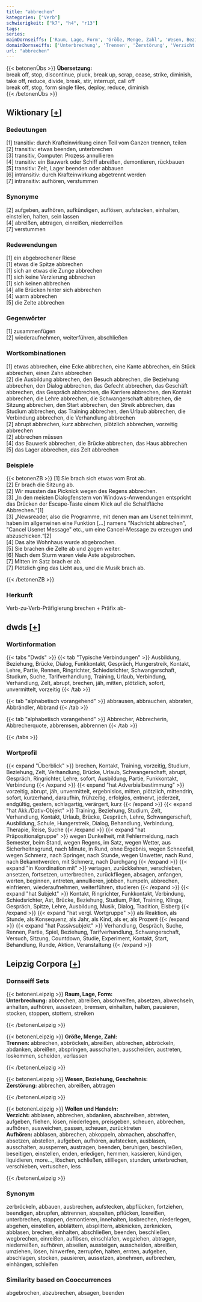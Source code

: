 ```yaml
---
title: "abbrechen"
kategorien: ["Verb"]
schwierigkeit: ["k7", "h4", "r13"]
tags:
series:
mainDornseiffs: ['Raum, Lage, Form', 'Größe, Menge, Zahl', 'Wesen, Beziehung, Geschehnis', 'Wollen und Handeln']
domainDornseiffs: ['Unterbrechung', 'Trennen', 'Zerstörung', 'Verzicht', 'Aufhören']
url: "abbrechen"
---
```


{{< betonenÜbs >}}
**Übersetzung:**  
break off, stop, discontinue, pluck, break up, scrap, cease, strike, diminish, take off, reduce, divide, break, stir, interrupt, call off  
break off, stop, form single files, deploy, reduce, diminish  
{{< /betonenÜbs >}}

## Wiktionary [[+](https://de.wiktionary.org/wiki/abbrechen)]

### Bedeutungen
[1] transitiv: durch Krafteinwirkung einen Teil vom Ganzen trennen, teilen  
[2] transitiv: etwas beenden, unterbrechen  
[3] transitiv, Computer: Prozess annullieren  
[4] transitiv: ein Bauwerk oder Schiff abreißen, demontieren, rückbauen  
[5] transitiv: Zelt, Lager beenden oder abbauen  
[6] intransitiv: durch Krafteinwirkung abgetrennt werden  
[7] intransitiv: aufhören, verstummen  

### Synonyme
[2] aufgeben, aufhören, aufkündigen, auflösen, aufstecken, einhalten, einstellen, halten, sein lassen  
[4] abreißen, abtragen, einreißen, niederreißen  
[7] verstummen  

### Redewendungen
[1] ein abgebrochener Riese  
[1] etwas die Spitze abbrechen  
[1] sich an etwas die Zunge abbrechen  
[1] sich keine Verzierung abbrechen  
[1] sich keinen abbrechen  
[4] alle Brücken hinter sich abbrechen  
[4] warm abbrechen  
[5] die Zelte abbrechen  

### Gegenwörter
[1] zusammenfügen  
[2] wiederaufnehmen, weiterführen, abschließen  

### Wortkombinationen
[1] etwas abbrechen, eine Ecke abbrechen, eine Kante abbrechen, ein Stück abbrechen, einen Zahn abbrechen  
[2] die Ausbildung abbrechen, den Besuch abbrechen, die Beziehung abbrechen, den Dialog abbrechen, das Gefecht abbrechen, das Geschäft abbrechen, das Gespräch abbrechen, die Karriere abbrechen, den Kontakt abbrechen, die Lehre abbrechen, die Schwangerschaft abbrechen, die Sitzung abbrechen, den Start abbrechen, den Streik abbrechen, das Studium abbrechen, das Training abbrechen,  den Urlaub abbrechen, die Verbindung abbrechen, die Verhandlung abbrechen  
[2] abrupt abbrechen, kurz abbrechen, plötzlich abbrechen, vorzeitig abbrechen  
[2] abbrechen müssen  
[4] das Bauwerk abbrechen, die Brücke abbrechen, das Haus abbrechen  
[5] das Lager abbrechen, das Zelt abbrechen  

### Beispiele
{{< betonenZB >}}
[1] Sie brach sich etwas vom Brot ab.  
[2] Er brach die Sitzung ab.  
[2] Wir mussten das Picknick wegen des Regens abbrechen.  
[3] „In den meisten Dialogfenstern von Windows-Anwendungen entspricht das Drücken der Escape-Taste einem Klick auf die Schaltfläche Abbrechen.“[1]  
[3] „Newsreader, also die Programme, mit denen man am Usenet teilnimmt, haben im allgemeinen eine Funktion […] namens "Nachricht abbrechen", "Cancel Usenet Message" etc., um eine Cancel-Message  zu erzeugen und abzuschicken.“[2]  
[4] Das alte Wohnhaus wurde abgebrochen.  
[5] Sie brachen die Zelte ab und zogen weiter.  
[6] Nach dem Sturm waren viele Äste abgebrochen.  
[7] Mitten im Satz brach er ab.  
[7] Plötzlich ging das Licht aus, und die Musik brach ab.  

{{< /betonenZB >}}
### Herkunft
Verb-zu-Verb-Präfigierung brechen + Präfix ab-  



## dwds [[+](https://www.dwds.de/wb/abbrechen)]

### Wortinformation
{{< tabs "Dwds" >}}
{{< tab "Typische Verbindungen" >}}
Ausbildung, Beziehung, Brücke, Dialog, Funkkontakt, Gespräch, Hungerstreik, Kontakt, Lehre, Partie, Rennen, Ringrichter, Schiedsrichter, Schwangerschaft, Studium, Suche, Tarifverhandlung, Training, Urlaub, Verbindung, Verhandlung, Zelt, abrupt, brechen, jäh, mitten, plötzlich, sofort, unvermittelt, vorzeitig
{{< /tab >}}

{{< tab "alphabetisch vorangehend" >}}
abbrausen, abbrauchen, abbraten, Abbrändler, Abbrand
{{< /tab >}}

{{< tab "alphabetisch vorangehend" >}}
Abbrecher, Abbrecherin, Abbrecherquote, abbremsen, abbrennen
{{< /tab >}}

{{< /tabs >}}

### Wortprofil
{{< expand "Überblick" >}} brechen, Kontakt, Training, vorzeitig, Studium, Beziehung, Zelt, Verhandlung, Brücke, Urlaub, Schwangerschaft, abrupt, Gespräch, Ringrichter, Lehre, sofort, Ausbildung, Partie, Funkkontakt, Verbindung {{< /expand >}}
{{< expand "hat Adverbialbestimmung" >}} vorzeitig, abrupt, jäh, unvermittelt, ergebnislos, mitten, plötzlich, mittendrin, sofort, kurzerhand, daraufhin, frühzeitig, erfolglos, entnervt, jederzeit, endgültig, gestern, schlagartig, verärgert, kurz {{< /expand >}}
{{< expand "hat Akk./Dativ-Objekt" >}} Training, Beziehung, Studium, Zelt, Verhandlung, Kontakt, Urlaub, Brücke, Gespräch, Lehre, Schwangerschaft, Ausbildung, Schule, Hungerstreik, Dialog, Behandlung, Verbindung, Therapie, Reise, Suche {{< /expand >}}
{{< expand "hat Präpositionalgruppe" >}} wegen Dunkelheit, mit Fehlermeldung, nach Semester, beim Stand, wegen Regens, im Satz, wegen Wetter, aus Sicherheitnsgrund, nach Minute, in Rund, ohne Ergebnis, wegen Schneefall, wegen Schmerz, nach Springer, nach Stunde, wegen Unwetter, nach Rund, nach Bekanntwerden, mit Schmerz, nach Durchgang {{< /expand >}}
{{< expand "in Koordination mit" >}} vertagen, zurückkehren, verschieben, ansetzen, fortsetzen, unterbrechen, zurückfliegen, absagen, anfangen, werten, beginnen, antreten, annullieren, jobben, humpeln, abbrechen, einfrieren, wiederaufnehmen, weiterführen, studieren {{< /expand >}}
{{< expand "hat Subjekt" >}} Kontakt, Ringrichter, Funkkontakt, Verbindung, Schiedsrichter, Ast, Brücke, Beziehung, Studium, Pilot, Training, Klinge, Gespräch, Spitze, Lehre, Ausbildung, Musik, Dialog, Tradition, Eisberg {{< /expand >}}
{{< expand "hat vergl. Wortgruppe" >}} als Reaktion, als Stunde, als Konsequenz, als Jahr, als Kind, als er, als Prozent {{< /expand >}}
{{< expand "hat Passivsubjekt" >}} Verhandlung, Gespräch, Suche, Rennen, Partie, Spiel, Beziehung, Tarifverhandlung, Schwangerschaft, Versuch, Sitzung, Countdown, Studie, Experiment, Kontakt, Start, Behandlung, Runde, Aktion, Veranstaltung {{< /expand >}}

## Leipzig Corpora [[+](https://corpora.uni-leipzig.de/en/res?word=abbrechen&corpusId=deu_newscrawl-public_2018)]

### Dornseiff Sets
{{< betonenLeipzig >}}
**Raum, Lage, Form:**  
**Unterbrechung:** abbrechen, abreißen, abschweifen, absetzen, abwechseln, anhalten, aufhören, aussetzen, bremsen, einhalten, halten, pausieren, stocken, stoppen, stottern, streiken  

{{< /betonenLeipzig >}}


{{< betonenLeipzig >}}
**Größe, Menge, Zahl:**  
**Trennen:** abbrechen, abbröckeln, abreißen, abbrechen, abbröckeln, abdanken, abreißen, abspringen, ausschalten, ausscheiden, austreten, loskommen, scheiden, verlassen  

{{< /betonenLeipzig >}}


{{< betonenLeipzig >}}
**Wesen, Beziehung, Geschehnis:**  
**Zerstörung:** abbrechen, abreißen, abtragen  

{{< /betonenLeipzig >}}


{{< betonenLeipzig >}}
**Wollen und Handeln:**  
**Verzicht:** abblasen, abbrechen, abdanken, abschreiben, abtreten, aufgeben, fliehen, lösen, niederlegen, preisgeben, scheuen, abbrechen, aufhören, ausweichen, passen, scheuen, zurücktreten  
**Aufhören:** abblasen, abbrechen, abkoppeln, abmachen, abschaffen, absetzen, abstellen, aufgeben, aufhören, aufstecken, ausblasen, ausschalten, aussperren, austragen, beenden, beruhigen, beschließen, beseitigen, einstellen, enden, erledigen, hemmen, kassieren, kündigen, liquidieren, more..., löschen, schließen, stilllegen, stunden, unterbrechen, verschieben, vertuschen, less  

{{< /betonenLeipzig >}}

### Synonym
zerbröckeln, abbauen, ausbrechen, aufstecken, abpflücken, fortziehen, beendigen, abrupfen, abtrennen, abspalten, pflücken, losreißen, unterbrechen, stoppen, demontieren, innehalten, losbrechen, niederlegen, abgehen, einstellen, abblättern, absplittern, abknicken, zerknicken, abblasen, brechen, einhalten, abschließen, beenden, beschließen, wegbrechen, einreißen, auflösen, einschlafen, wegziehen, abtragen, niederreißen, aufhören, abseilen, aussteigen, ausscheiden, abreißen, umziehen, lösen, hinwerfen, zerrupfen, halten, ernten, aufgeben, abschlagen, stocken, pausieren, aussetzen, abnehmen, aufbrechen, einhängen, schleifen


### Similarity based on Cooccurrences
abgebrochen, abzubrechen, absagen, beenden

